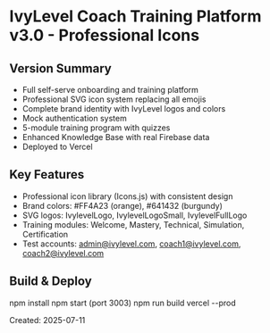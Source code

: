 # IvyLevel Coach Training Platform v3.0 - Professional Icons

## Version Summary
- Full self-serve onboarding and training platform
- Professional SVG icon system replacing all emojis
- Complete brand identity with IvyLevel logos and colors
- Mock authentication system
- 5-module training program with quizzes
- Enhanced Knowledge Base with real Firebase data
- Deployed to Vercel

## Key Features
- Professional icon library (Icons.js) with consistent design
- Brand colors: #FF4A23 (orange), #641432 (burgundy)
- SVG logos: IvylevelLogo, IvylevelLogoSmall, IvylevelFullLogo
- Training modules: Welcome, Mastery, Technical, Simulation, Certification
- Test accounts: admin@ivylevel.com, coach1@ivylevel.com, coach2@ivylevel.com

## Build & Deploy
npm install
npm start (port 3003)
npm run build
vercel --prod

Created: 2025-07-11
